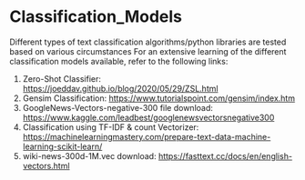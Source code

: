 # Classification_Models
Different types of text classification algorithms/python libraries are tested based on various circumstances
For an extensive learning of the different classification models available, refer to the following links:
1) Zero-Shot Classifier: https://joeddav.github.io/blog/2020/05/29/ZSL.html
2) Gensim Classification: https://www.tutorialspoint.com/gensim/index.htm
3) GoogleNews-Vectors-negative-300 file download: https://www.kaggle.com/leadbest/googlenewsvectorsnegative300
4) Classification using TF-IDF & count Vectorizer: https://machinelearningmastery.com/prepare-text-data-machine-learning-scikit-learn/
5) wiki-news-300d-1M.vec download: https://fasttext.cc/docs/en/english-vectors.html
